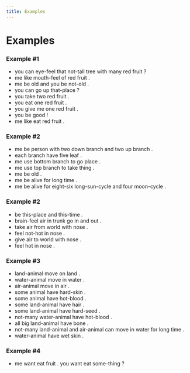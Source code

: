 ```yaml
---
title: Examples
---
```


# Examples

### Example #1

- you can eye-feel that not-tall tree with many red fruit ?
- me like mouth-feel of red fruit .
- me be old and you be not-old .
- you can go up that-place ?
- you take two red fruit .
- you eat one red fruit .
- you give me one red fruit .
- you be good !
- me like eat red fruit .

### Example #2

- me be person with two down branch and two up branch .
- each branch have five leaf .
- me use bottom branch to go place .
- me use top branch to take thing .
- me be old .
- me be alive for long time .
- me be alive for eight-six long-sun-cycle and four moon-cycle .

### Example #2

- be this-place and this-time .
- brain-feel air in trunk go in and out .
- take air from world with nose .
- feel not-hot in nose .
- give air to world with nose .
- feel hot in nose .

### Example #3

- land-animal move on land .
- water-animal move in water .
- air-animal move in air .
- some animal have hard-skin .
- some animal have hot-blood .
- some land-animal have hair .
- some land-animal have hard-seed .
- not-many water-animal have hot-blood .
- all big land-animal have bone .
- not-many land-animal and air-animal can move in water for long time .
- water-animal have wet skin .

### Example #4

- me want eat fruit . you want eat some-thing ?
